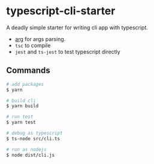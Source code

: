 # typescript-cli-starter

A deadly simple starter for writing cli app with typescript.

- [arg](https://github.com/vercel/arg) for args parsing.
- `tsc` to compile
- `jest` and `ts-jest` to test typescript directly

## Commands

```bash
# add packages
$ yarn

# build cli
$ yarn build

# run test
$ yarn test

# debug as typescript
$ ts-node src/cli.ts

# run as nodejs
$ node dist/cli.js
```
